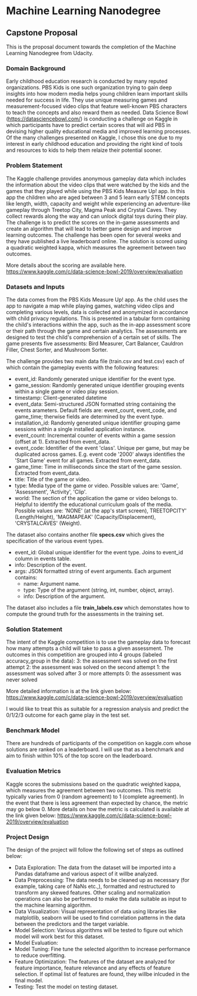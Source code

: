 # Machine Learning Nanodegree

## Capstone Proposal

This is the proposal document towards the completion of the Machine Learning Nanodegree from Udacity.

### Domain Background

Early childhood education research is conducted by many reputed organizations. PBS Kids is one such organization trying to gain deep insights into how modern media helps young children learn important skills needed for success in life. They use unique measuring games and measurement-focused video clips that feature well-known PBS characters to teach the concepts and also reward them as needed. Data Science Bowl (https://datasciencebowl.com/) is conducting a challenge on Kaggle in which participants have to predict certain scores that will aid PBS in devising higher quality educational media and improved learning processes. Of the many challenges presented on Kaggle, I chose this one due to my interest in early childhood education and providing the right kind of tools and resources to kids to help them relaize their potential sooner.

### Problem Statement

The Kaggle challenge provides anonymous gameplay data which includes the information about the video clips that were watched by the kids and the games that they played while using the PBS Kids Measure Up! app. In this app the children who are aged between 3 and 5 learn early STEM concepts like length, width, capacity and weight while experiencing an adventure-like gameplay through Treetop City, Magma Peak and Crystal Caves. They collect rewards along the way and can unlock digital toys during their play. The challenge is to predict the scores on the in-game assessments and create an algorithm that will lead to better game design and improve learning outcomes. The challenge has been open for several weeks and they have published a live leaderboard online. The solution is scored using a quadratic weighted kappa, which measures the agreement between two outcomes. 

More details about the scoring are available here. 
https://www.kaggle.com/c/data-science-bowl-2019/overview/evaluation

### Datasets and Inputs

The data comes from the PBS Kids Measure Up! app. As the child uses the app to navigate a map while playing games, watching video clips and completing various levels, data is collected and anonymized in accordance with child privacy regulations. This is presented in a tabular form containing the child's interactions within the app, such as the in-app assessment score or their path through the game and certain analytics. The assessments are designed to test the child's comprehension of a certain set of skills. The game presents five assessments: Bird Measurer, Cart Balancer, Cauldron Filler, Chest Sorter, and Mushroom Sorter.

The challenge provides two main data file (train.csv and test.csv) each of which contain the gameplay events with the following features:

- event_id: Randomly generated unique identifier for the event type.
- game_session: Randomly generated unique identifier grouping events within a single game or video play session.
- timestamp: Client-generated datetime
- event_data: Semi-structured JSON formatted string containing the events arameters. Default fields are: event_count, event_code, and game_time; therwise fields are determined by the event type.
- installation_id: Randomly generated unique identifier grouping game sessions within a single installed application instance.
- event_count: Incremental counter of events within a game session (offset at 1). Extracted from event_data.
- event_code: Identifier of the event 'class'. Unique per game, but may be duplicated across games. E.g. event code '2000' always identifies the 'Start Game' event for all games. Extracted from event_data.
- game_time: Time in milliseconds since the start of the game session. Extracted from event_data.
- title: Title of the game or video.
- type: Media type of the game or video. Possible values are: 'Game', 'Assessment', 'Activity', 'Clip'.
- world: The section of the application the game or video belongs to. Helpful to identify the educational curriculum goals of the media. Possible values are: 'NONE' (at the app's start screen), TREETOPCITY' (Length/Height), 'MAGMAPEAK' (Capacity/Displacement), 'CRYSTALCAVES' (Weight).

The dataset also contains another file **specs.csv** which gives the specification of the various event types. 

+ event_id: Global unique identifier for the event type. Joins to event_id   column in events table.
+ info: Description of the event.
+ args: JSON formatted string of event arguments. Each argument contains:
    + name: Argument name.
    + type: Type of the argument (string, int, number, object, array).
    + info: Description of the argument.

The dataset also includes a file **train_labels.csv** which demonstates how to compute the ground truth for the assessments in the training set. 

### Solution Statement

The intent of the Kaggle competition is to use the gameplay data to forecast how many attempts a child will take to pass a given assessment. The outcomes in this competition are grouped into 4 groups (labeled accuracy_group in the data):
    3: the assessment was solved on the first attempt
    2: the assessment was solved on the second attempt
    1: the assessment was solved after 3 or more attempts
    0: the assessment was never solved

More detailed information is at the link given below:
https://www.kaggle.com/c/data-science-bowl-2019/overview/evaluation

I would like to treat this as suitable for a regression analysis and predict the 0/1/2/3 outcome for each game play in the test set. 

### Benchmark Model

There are hundreds of participants of the competition on kaggle.com whose solutions are ranked on a leaderboard. I will use that as a benchmark and aim to finish within 10% of the top score on the leaderboard. 

### Evaluation Metrics

Kaggle scores the submissions based on the quadratic weighted kappa, which measures the agreement between two outcomes. This metric typically varies from 0 (random agreement) to 1 (complete agreement). In the event that there is less agreement than expected by chance, the metric may go below 0.
More details on how the metric is calculated is available at the link given below:
https://www.kaggle.com/c/data-science-bowl-2019/overview/evaluation

### Project Design

The design of the project will follow the following set of steps as outlined below:
- Data Exploration: The data from the dataset will be imported into a Pandas dataframe and various aspect of it willbe analyzed.
- Data Preprocessing: The data needs to be cleaned up as necessary (for example, taking care of NaNs etc.,), formatted and restructured to transform any skewed features. Other scaling and normalization operations can also be performed to make the data suitable as input to the machine learning algorithm. 
- Data Visualization: Visual representation of data using libraries like matplotlib, seaborn will be used to find correlation patterns in the data between the predictors and the target variable.
- Model Selection: Various algorithms will be tested to figure out which model will work best for this dataset. 
- Model Evaluation: 
- Model Tuning: Fine tune the selected algorithm to increase performance to reduce overfitting.
- Feature Optimization: The features of the dataset are analyzed for feature importance, feature relevance and any effects of feature selection. If optimal list of features are found, they willbe inlcuded in the final model.  
- Testing: Test the model on testing dataset.

